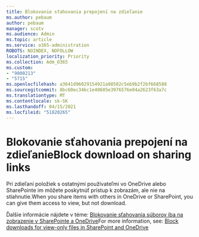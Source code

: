 ```yaml
---
title: Blokovanie sťahovania prepojení na zdieľanie
ms.author: pebaum
author: pebaum
manager: scotv
ms.audience: Admin
ms.topic: article
ms.service: o365-administration
ROBOTS: NOINDEX, NOFOLLOW
localization_priority: Priority
ms.collection: Adm_O365
ms.custom:
- "9000213"
- "5715"
ms.openlocfilehash: a3641d96029154921a98502c5eb9b2f2bf668588
ms.sourcegitcommit: 8bc60ec34bc1e40685e3976576e04a2623f63a7c
ms.translationtype: MT
ms.contentlocale: sk-SK
ms.lasthandoff: 04/15/2021
ms.locfileid: "51820265"
---
```

# <a name="block-download-on-sharing-links"></a><span data-ttu-id="20133-102">Blokovanie sťahovania prepojení na zdieľanie</span><span class="sxs-lookup"><span data-stu-id="20133-102">Block download on sharing links</span></span>

<span data-ttu-id="20133-103">Pri zdieľaní položiek s ostatnými používateľmi vo OneDrive alebo SharePointe im môžete poskytnúť prístup k zobrazám, ale nie na stiahnutie.</span><span class="sxs-lookup"><span data-stu-id="20133-103">When you share items with others in OneDrive or SharePoint, you can give them access to view, but not download.</span></span>

<span data-ttu-id="20133-104">Ďalšie informácie nájdete v téme: [Blokovanie sťahovania súborov iba na zobrazenie v SharePointe a OneDrive](https://support.microsoft.com/office/block-downloads-for-view-only-files-in-sharepoint-and-onedrive-6051184b-62ac-4149-b874-13dcd40ef91e)</span><span class="sxs-lookup"><span data-stu-id="20133-104">For more information, see: [Block downloads for view-only files in SharePoint and OneDrive](https://support.microsoft.com/office/block-downloads-for-view-only-files-in-sharepoint-and-onedrive-6051184b-62ac-4149-b874-13dcd40ef91e)</span></span>
